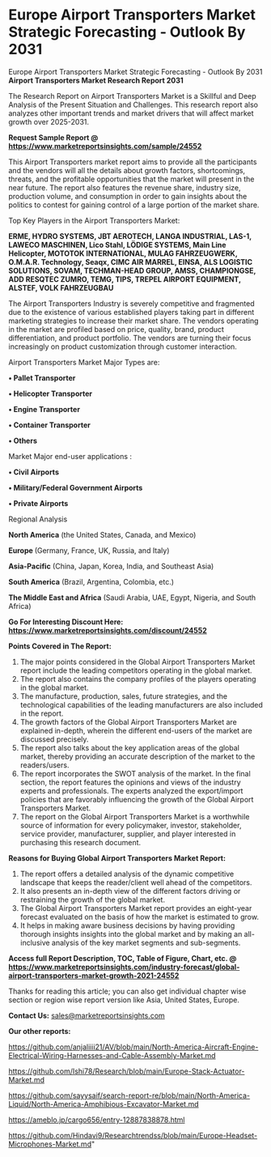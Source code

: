 # Europe Airport Transporters Market Strategic Forecasting - Outlook By 2031
Europe Airport Transporters Market Strategic Forecasting - Outlook By 2031
<strong>Airport Transporters Market Research Report 2031</strong>

The Research Report on Airport Transporters Market is a Skillful and Deep Analysis of the Present Situation and Challenges. This research report also analyzes other important trends and market drivers that will affect market growth over 2025-2031.

<strong>Request Sample Report @ <a href=https://www.marketreportsinsights.com/sample/24552>https://www.marketreportsinsights.com/sample/24552</a></strong>

This Airport Transporters market report aims to provide all the participants and the vendors will all the details about growth factors, shortcomings, threats, and the profitable opportunities that the market will present in the near future. The report also features the revenue share, industry size, production volume, and consumption in order to gain insights about the politics to contest for gaining control of a large portion of the market share.

Top Key Players in the Airport Transporters Market:

<strong>ERME, HYDRO SYSTEMS, JBT AEROTECH, LANGA INDUSTRIAL, LAS-1, LAWECO MASCHINEN, Lico Stahl, LÖDIGE SYSTEMS, Main Line Helicopter, MOTOTOK INTERNATIONAL, MULAG FAHRZEUGWERK, O.M.A.R. Technology, Seaqx, CIMC AIR MARREL, EINSA, ALS LOGISTIC SOLUTIONS, SOVAM, TECHMAN-HEAD GROUP, AMSS, CHAMPIONGSE, ADD RESQTEC ZUMRO, TEMG, TIPS, TREPEL AIRPORT EQUIPMENT, ALSTEF, VOLK FAHRZEUGBAU</strong>

The Airport Transporters Industry is severely competitive and fragmented due to the existence of various established players taking part in different marketing strategies to increase their market share. The vendors operating in the market are profiled based on price, quality, brand, product differentiation, and product portfolio. The vendors are turning their focus increasingly on product customization through customer interaction.

Airport Transporters Market Major Types are:

<strong>• Pallet Transporter

• Helicopter Transporter

• Engine Transporter

• Container Transporter

• Others</strong>

Market Major end-user applications :

<strong>• Civil Airports

• Military/Federal Government Airports

• Private Airports</strong>

Regional Analysis

</u><strong><b>North America</b></strong> (the United States, Canada, and Mexico)

<strong><b>Europe </b></strong>(Germany, France, UK, Russia, and Italy)

<strong><b>Asia-Pacific</b></strong> (China, Japan, Korea, India, and Southeast Asia)

<strong><b>South America</b></strong> (Brazil, Argentina, Colombia, etc.)

<strong><b>The Middle East and Africa</b></strong> (Saudi Arabia, UAE, Egypt, Nigeria, and South Africa)

<strong>Go For Interesting Discount Here: <a href=https://www.marketreportsinsights.com/discount/24552>https://www.marketreportsinsights.com/discount/24552</a></strong>

<strong>Points Covered in The Report:</strong>
<ol>
  <li>The major points considered in the Global Airport Transporters Market report include the leading competitors operating in the global market.</li>
  <li>The report also contains the company profiles of the players operating in the global market.</li>
  <li>The manufacture, production, sales, future strategies, and the technological capabilities of the leading manufacturers are also included in the report.</li>
  <li>The growth factors of the Global Airport Transporters Market are explained in-depth, wherein the different end-users of the market are discussed precisely.</li>
  <li>The report also talks about the key application areas of the global market, thereby providing an accurate description of the market to the readers/users.</li>
  <li>The report incorporates the SWOT analysis of the market. In the final section, the report features the opinions and views of the industry experts and professionals. The experts analyzed the export/import policies that are favorably influencing the growth of the Global Airport Transporters Market.</li>
  <li>The report on the Global Airport Transporters Market is a worthwhile source of information for every policymaker, investor, stakeholder, service provider, manufacturer, supplier, and player interested in purchasing this research document.</li>
</ol>
<strong>Reasons for Buying Global Airport Transporters Market Report:</strong>

<ol>
  <li>The report offers a detailed analysis of the dynamic competitive landscape that keeps the reader/client well ahead of the competitors.</li>
  <li>It also presents an in-depth view of the different factors driving or restraining the growth of the global market.</li>
  <li>The Global Airport Transporters Market report provides an eight-year forecast evaluated on the basis of how the market is estimated to grow.</li>
  <li>It helps in making aware business decisions by having providing thorough insights insights into the global market and by making an all-inclusive analysis of the key market segments and sub-segments.</li>
</ol>
<strong>Access full Report Description, TOC, Table of Figure, Chart, etc. @ <a href=https://www.marketreportsinsights.com/industry-forecast/global-airport-transporters-market-growth-2021-24552>https://www.marketreportsinsights.com/industry-forecast/global-airport-transporters-market-growth-2021-24552</a></strong>


Thanks for reading this article; you can also get individual chapter wise section or region wise report version like Asia, United States, Europe.

<strong>Contact Us:</strong>
sales@marketreportsinsights.com

<strong>Our other reports:</strong>

<a href=https://github.com/anjaliiii21/AV/blob/main/North-America-Aircraft-Engine-Electrical-Wiring-Harnesses-and-Cable-Assembly-Market.md>https://github.com/anjaliiii21/AV/blob/main/North-America-Aircraft-Engine-Electrical-Wiring-Harnesses-and-Cable-Assembly-Market.md</a>

<a href=https://github.com/Ishi78/Research/blob/main/Europe-Stack-Actuator-Market.md>https://github.com/Ishi78/Research/blob/main/Europe-Stack-Actuator-Market.md</a>

<a href=https://github.com/sayysaif/search-report-re/blob/main/North-America-Liquid/North-America-Amphibious-Excavator-Market.md>https://github.com/sayysaif/search-report-re/blob/main/North-America-Liquid/North-America-Amphibious-Excavator-Market.md</a>

<a href=https://ameblo.jp/cargo656/entry-12887838878.html>https://ameblo.jp/cargo656/entry-12887838878.html</a>

<a href=https://github.com/Hindavi9/Researchtrendss/blob/main/Europe-Headset-Microphones-Market.md>https://github.com/Hindavi9/Researchtrendss/blob/main/Europe-Headset-Microphones-Market.md</a>"
